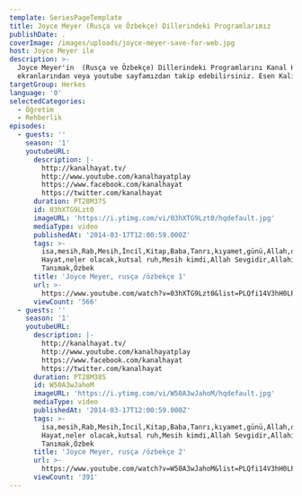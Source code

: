 ```yaml
---
template: SeriesPageTemplate
title: Joyce Meyer (Rusça ve Özbekçe) Dillerindeki Programlarımız
publishDate: .
coverImage: /images/uploads/joyce-meyer-save-for-web.jpg
host: Joyce Meyer ile
description: >-
  Joyce Meyer'in  (Rusça ve Özbekçe) Dillerindeki Programlarını Kanal Hayat
  ekranlarından veya youtube sayfamızdan takip edebilirsiniz. Esen Kalın.
targetGroup: Herkes
language: '0'
selectedCategories:
  - Öğretim
  - Rehberlik
episodes:
  - guests: ''
    season: '1'
    youtubeURL:
      description: |-
        http://kanalhayat.tv/
        http://www.youtube.com/kanalhayatplay
        https://www.facebook.com/kanalhayat
        https://twitter.com/kanalhayat
      duration: PT28M37S
      id: 03hXTG9Lzt0
      imageURL: 'https://i.ytimg.com/vi/03hXTG9Lzt0/hqdefault.jpg'
      mediaType: video
      publishedAt: '2014-03-17T12:00:59.000Z'
      tags: >-
        isa,mesih,Rab,Mesih,İncil,Kitap,Baba,Tanrı,kıyamet,günü,Allah,depresyon,şifa,bereket,Özgürlük,Hastalık,Bunalım,Esenlik,Rahatlık,Mucize,Hristiyanlık,İman,Hz.,İsa,peygamber,İlah,Ruhsal,Protestan,Türk,Hristiyan,Kıyamet,İntihar,Cennet,Cehennem,din,lanet,Cin,Pastör,Kilise,Ahiret,yargı,Kanal
        Hayat,neler olacak,kutsal ruh,Mesih kimdi,Allah Sevgidir,Allahı
        Tanımak,Özbek
      title: 'Joyce Meyer, rusça /özbekçe 1'
      url: >-
        https://www.youtube.com/watch?v=03hXTG9Lzt0&list=PLQfi14V3hH0LPSsF7WKMnxvUFQxf5V422&index=2&t=0s
      viewCount: '566'
  - guests: ''
    season: '1'
    youtubeURL:
      description: |-
        http://kanalhayat.tv/
        http://www.youtube.com/kanalhayatplay
        https://www.facebook.com/kanalhayat
        https://twitter.com/kanalhayat
      duration: PT28M38S
      id: W50A3wJahoM
      imageURL: 'https://i.ytimg.com/vi/W50A3wJahoM/hqdefault.jpg'
      mediaType: video
      publishedAt: '2014-03-17T12:00:59.000Z'
      tags: >-
        isa,mesih,Rab,Mesih,İncil,Kitap,Baba,Tanrı,kıyamet,günü,Allah,depresyon,şifa,bereket,Özgürlük,Hastalık,Bunalım,Esenlik,Rahatlık,Mucize,Hristiyanlık,İman,Hz.,İsa,peygamber,İlah,Ruhsal,Protestan,Türk,Hristiyan,Kıyamet,İntihar,Cennet,Cehennem,din,lanet,Cin,Pastör,Kilise,Ahiret,yargı,Kanal
        Hayat,neler olacak,kutsal ruh,Mesih kimdi,Allah Sevgidir,Allahı
        Tanımak,Özbek
      title: 'Joyce Meyer, rusça /özbekçe 2'
      url: >-
        https://www.youtube.com/watch?v=W50A3wJahoM&list=PLQfi14V3hH0LPSsF7WKMnxvUFQxf5V422&index=3&t=0s
      viewCount: '391'
---
```


